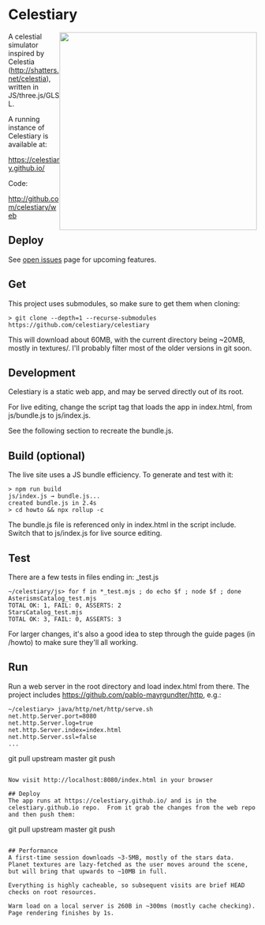 # Celestiary
<img src="screens/ss-Dec-5-2020.png" width="400" style="float: right;"/>

A celestial simulator inspired by Celestia
(http://shatters.net/celestia), written in JS/three.js/GLSL.

A running instance of Celestiary is available at:

https://celestiary.github.io/

Code:

http://github.com/celestiary/web

## Deploy

See [open issues](https://github.com/celestiary/celestiary/issues) page for upcoming features. 

## Get
This project uses submodules, so make sure to get them when cloning:
```
> git clone --depth=1 --recurse-submodules https://github.com/celestiary/celestiary
```
This will download about 60MB, with the current directory being ~20MB, mostly in textures/.  I'll probably filter most of the older versions in git soon.

## Development
Celestiary is a static web app, and may be served directly out of its root.

For live editing, change the script tag that loads the app in index.html, from js/bundle.js to js/index.js.

See the following section to recreate the bundle.js.

## Build (optional)
The live site uses a JS bundle efficiency.  To generate and test with it:
```
> npm run build
js/index.js → bundle.js...
created bundle.js in 2.4s
> cd howto && npx rollup -c
```
The bundle.js file is referenced only in index.html in the script include.  Switch that to js/index.js for live source editing.

## Test
There are a few tests in files ending in: \_test.js
```
~/celestiary/js> for f in *_test.mjs ; do echo $f ; node $f ; done
AsterismsCatalog_test.mjs
TOTAL OK: 1, FAIL: 0, ASSERTS: 2
StarsCatalog_test.mjs
TOTAL OK: 3, FAIL: 0, ASSERTS: 3
```
For larger changes, it's also a good idea to step through the guide pages (in /howto) to make sure they'll all working.

## Run
Run a web server in the root directory and load index.html from there.
The project includes https://github.com/pablo-mayrgundter/http, e.g.:
```
~/celestiary> java/http/net/http/serve.sh
net.http.Server.port=8080
net.http.Server.log=true
net.http.Server.index=index.html
net.http.Server.ssl=false
...

```
git pull upstream master
git push
```

Now visit http://localhost:8080/index.html in your browser

## Deploy
The app runs at https://celestiary.github.io/ and is in the celestiary.github.io repo.  From it grab the changes from the web repo and then push them:

```
git pull upstream master
git push
```

## Performance
A first-time session downloads ~3-5MB, mostly of the stars data.  Planet textures are lazy-fetched as the user moves around the scene, but will bring that upwards to ~10MB in full.

Everything is highly cacheable, so subsequent visits are brief HEAD checks on root resources.

Warm load on a local server is 260B in ~300ms (mostly cache checking).  Page rendering finishes by 1s.

